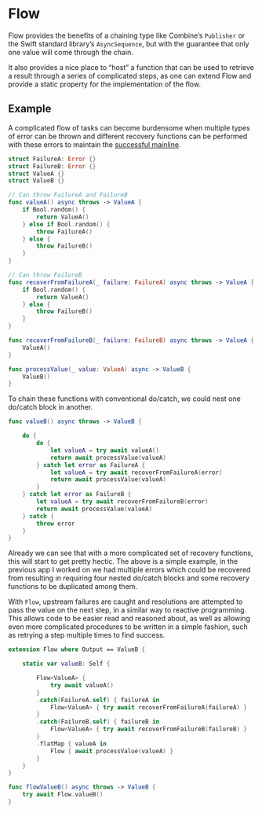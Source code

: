 # Flow

Flow provides the benefits of a chaining type like Combine’s `Publisher` or the Swift standard library’s `AsyncSequence`, but with the guarantee that only one value will come through the chain.

It also provides a nice place to “host” a function that can be used to retrieve a result through a series of complicated steps, as one can extend Flow and provide a static property for the implementation of the flow.

## Example

A complicated flow of tasks can become burdensome when multiple types of error can be thrown and different recovery functions can be performed with these errors to maintain the [successful mainline](https://fsharpforfunandprofit.com/rop/).

```swift
struct FailureA: Error {}
struct FailureB: Error {}
struct ValueA {}
struct ValueB {}

// Can throw FailureA and FailureB
func valueA() async throws -> ValueA {
    if Bool.random() {
        return ValueA()
    } else if Bool.random() {
        throw FailureA()
    } else {
        throw FailureB()
    }
}

// Can throw FailureB
func recoverFromFailureA(_ failure: FailureA) async throws -> ValueA {
    if Bool.random() {
        return ValueA()
    } else {
        throw FailureB()
    }
}

func recoverFromFailureB(_ failure: FailureB) async throws -> ValueA {
    ValueA()
}

func processValue(_ value: ValueA) async -> ValueB {
    ValueB()
}
```

To chain these functions with conventional do/catch, we could nest one do/catch block in another.

```swift
func valueB() async throws -> ValueB {

    do {
        do {
            let valueA = try await valueA()
            return await processValue(valueA)
        } catch let error as FailureA {
            let valueA = try await recoverFromFailureA(error)
            return await processValue(valueA)
        }
    } catch let error as FailureB {
        let valueA = try await recoverFromFailureB(error)
        return await processValue(valueA)
    } catch {
        throw error
    }
}
```

Already we can see that with a more complicated set of recovery functions, this will start to get pretty hectic. The above is a simple example, in the previous app I worked on we had multiple errors which could be recovered from resulting in requiring four nested do/catch blocks and some recovery functions to be duplicated among them.

With `Flow`, upstream failures are caught and resolutions are attempted to pass the value on the next step, in a similar way to reactive programming. This allows code to be easier read and reasoned about, as well as allowing even more complicated procedures to be written in a simple fashion, such as retrying a step multiple times to find success.

```swift 
extension Flow where Output == ValueB {

    static var valueB: Self {

        Flow<ValueA> {
            try await valueA()
        }
        .catch(FailureA.self) { failureA in
            Flow<ValueA> { try await recoverFromFailureA(failureA) }
        }
        .catch(FailureB.self) { failureB in
            Flow<ValueA> { try await recoverFromFailureB(failureB) }
        }
        .flatMap { valueA in
            Flow { await processValue(valueA) }
        }
    }
}

func flowValueB() async throws -> ValueB {
    try await Flow.valueB()
}
``` 
